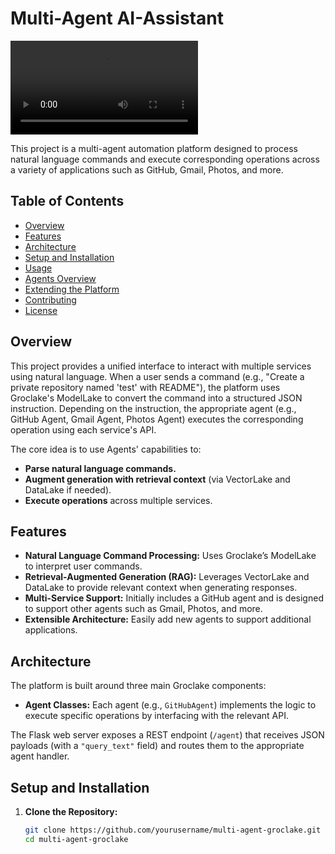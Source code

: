 



# Multi-Agent AI-Assistant 

![MultiAgent](MultiAgent.mp4)

This project is a multi-agent automation platform designed to process natural language commands and execute corresponding operations across a variety of applications such as GitHub, Gmail, Photos, and more.

## Table of Contents

- [Overview](#overview)
- [Features](#features)
- [Architecture](#architecture)
- [Setup and Installation](#setup-and-installation)
- [Usage](#usage)
- [Agents Overview](#agents-overview)
- [Extending the Platform](#extending-the-platform)
- [Contributing](#contributing)
- [License](#license)

## Overview

This project provides a unified interface to interact with multiple services using natural language. When a user sends a command (e.g., "Create a private repository named 'test' with README"), the platform uses Groclake's ModelLake to convert the command into a structured JSON instruction. Depending on the instruction, the appropriate agent (e.g., GitHub Agent, Gmail Agent, Photos Agent) executes the corresponding operation using each service's API.

The core idea is to use Agents' capabilities to:
- **Parse natural language commands.**
- **Augment generation with retrieval context** (via VectorLake and DataLake if needed).
- **Execute operations** across multiple services.

## Features

- **Natural Language Command Processing:** Uses Groclake’s ModelLake to interpret user commands.
- **Retrieval-Augmented Generation (RAG):** Leverages VectorLake and DataLake to provide relevant context when generating responses.
- **Multi-Service Support:** Initially includes a GitHub agent and is designed to support other agents such as Gmail, Photos, and more.
- **Extensible Architecture:** Easily add new agents to support additional applications.

## Architecture

The platform is built around three main Groclake components:

- **Agent Classes:** Each agent (e.g., `GitHubAgent`) implements the logic to execute specific operations by interfacing with the relevant API.

The Flask web server exposes a REST endpoint (`/agent`) that receives JSON payloads (with a `"query_text"` field) and routes them to the appropriate agent handler.

## Setup and Installation

1. **Clone the Repository:**

   ```bash
   git clone https://github.com/yourusername/multi-agent-groclake.git
   cd multi-agent-groclake
